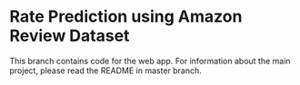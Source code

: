 
# Rate Prediction using Amazon Review Dataset

This branch contains code for the web app. For information about the main project, please read the README in master branch.
